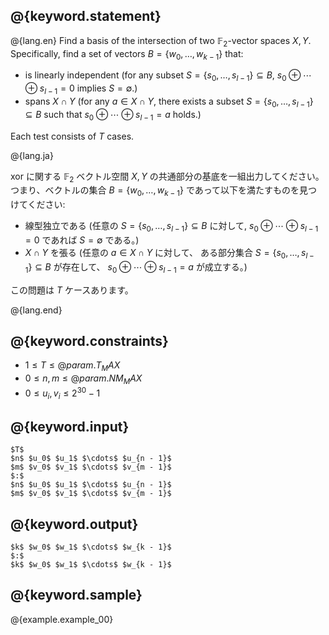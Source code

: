 ## @{keyword.statement}

@{lang.en}
Find a basis of the intersection of two $\mathbb{F} _ 2$-vector spaces $X, Y$. Specifically, find a set of vectors $B = \lbrace w_0, \ldots, w_{k-1} \rbrace$ that:
- is linearly independent (for any subset $S = \lbrace s_0, \ldots, s_{l-1}\rbrace\subseteq B$, $s_0 \oplus \cdots \oplus s_{l-1} = 0$ implies $S = \emptyset$.)
- spans $X \cap Y$ (for any $a \in X \cap Y$, there exists a subset $S = \lbrace s_0, \ldots, s_{l-1}\rbrace \subseteq B$ such that $s_0 \oplus \cdots \oplus s_{l-1} = a$ holds.)

Each test consists of $T$ cases.

@{lang.ja}

xor に関する $\mathbb{F} _ 2$ ベクトル空間 $X, Y$ の共通部分の基底を一組出力してください。つまり、ベクトルの集合 $B = \lbrace w_0, \ldots, w_{k-1}\rbrace$ であって以下を満たすものを見つけてください:
- 線型独立である (任意の $S = \lbrace s_0, \ldots, s_{l-1}\rbrace\subseteq B$ に対して, $s_0 \oplus \cdots \oplus s_{l-1} = 0$ であれば $S = \emptyset$ である。)
- $X \cap Y$ を張る (任意の $a \in X \cap Y$ に対して、 ある部分集合 $S = \lbrace s_0, \ldots, s_{l-1}\rbrace \subseteq B$ が存在して、 $s_0 \oplus \cdots \oplus s_{l-1} = a$ が成立する。)

この問題は $T$ ケースあります。

@{lang.end}

## @{keyword.constraints}

- $1 \leq T \leq @{param.T_MAX}$
- $0 \leq n, m \leq @{param.NM_MAX}$
- $0 \leq u_i, v_i \leq 2^{30} - 1$

## @{keyword.input}

```
$T$
$n$ $u_0$ $u_1$ $\cdots$ $u_{n - 1}$
$m$ $v_0$ $v_1$ $\cdots$ $v_{m - 1}$
$:$
$n$ $u_0$ $u_1$ $\cdots$ $u_{n - 1}$
$m$ $v_0$ $v_1$ $\cdots$ $v_{m - 1}$
```

## @{keyword.output}

```
$k$ $w_0$ $w_1$ $\cdots$ $w_{k - 1}$
$:$
$k$ $w_0$ $w_1$ $\cdots$ $w_{k - 1}$
```

## @{keyword.sample}

@{example.example_00}
